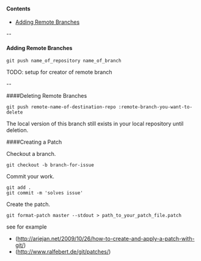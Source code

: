 #### Contents
- [Adding Remote Branches](#adding-remote-branches)

--

#### Adding Remote Branches

`git push name_of_repository name_of_branch`

TODO: setup for creator of remote branch

--

####Deleting Remote Branches

```
git push remote-name-of-destination-repo :remote-branch-you-want-to-delete
```
The local version of this branch still exists in your local repository until deletion.

####Creating a Patch

Checkout a branch.

```
git checkout -b branch-for-issue
```

Commit your work.

```
git add .
git commit -m 'solves issue'
```

Create the patch.

```
git format-patch master --stdout > path_to_your_patch_file.patch
```

see for example
* (http://ariejan.net/2009/10/26/how-to-create-and-apply-a-patch-with-git/)
* (http://www.ralfebert.de/git/patches/)
